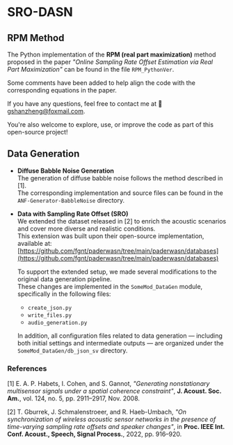 # SRO-DASN

## RPM Method

The Python implementation of the **RPM (real part maximization)** method proposed in the paper *"Online Sampling Rate Offset Estimation via Real Part Maximization"* can be found in the file `RPM_PythonVer`. 

Some comments have been added to help align the code with the corresponding equations in the paper.

If you have any questions, feel free to contact me at 📧 [gshanzheng@foxmail.com](mailto:gshanzheng@foxmail.com).

You're also welcome to explore, use, or improve the code as part of this open-source project!

## Data Generation

- **Diffuse Babble Noise Generation**  
  The generation of diffuse babble noise follows the method described in [1].  
  The corresponding implementation and source files can be found in the `ANF-Generator-BabbleNoise` directory.

- **Data with Sampling Rate Offset (SRO)**  
  We extended the dataset released in [2] to enrich the acoustic scenarios and cover more diverse and realistic conditions.  
  This extension was built upon their open-source implementation, available at:  
  [https://github.com/fgnt/paderwasn/tree/main/paderwasn/databases](https://github.com/fgnt/paderwasn/tree/main/paderwasn/databases)

  To support the extended setup, we made several modifications to the original data generation pipeline.  
  These changes are implemented in the `SomeMod_DataGen` module, specifically in the following files:  
  - `create_json.py`  
  - `write_files.py`  
  - `audio_generation.py`

  In addition, all configuration files related to data generation — including both initial settings and intermediate outputs — are organized under the `SomeMod_DataGen/db_json_sv` directory.

### References

[1] E. A. P. Habets, I. Cohen, and S. Gannot, *"Generating nonstationary multisensor signals under a spatial coherence constraint"*, **J. Acoust. Soc. Am.**, vol. 124, no. 5, pp. 2911–2917, Nov. 2008.

[2] T. Gburrek, J. Schmalenstroeer, and R. Haeb-Umbach, *"On synchronization of wireless acoustic sensor networks in the presence of time-varying sampling rate offsets and speaker changes"*, in **Proc. IEEE Int. Conf. Acoust., Speech, Signal Process.**, 2022, pp. 916–920.


